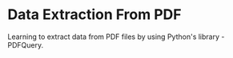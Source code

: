 # Data Extraction From PDF

Learning to extract data from PDF files by using Python's library - PDFQuery.
